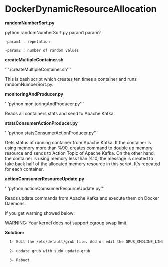 # DockerDynamicResourceAllocation

**randomNumberSort.py**

python randomNumberSort.py param1 param2 

	-param1 : repetation
	
	-param2 : number of random values
	
**createMultipleContainer.sh**

'''./createMultipleContainer.sh'''

This is bash script which creates ten times a container and runs randomNumberSort.py.

**monitoringAndProducer.py**

'''python monitoringAndProducer.py'''

Reads all containers stats and send to Apache Kafka.

**statsConsumerActionProducer.py**

'''python statsConsumerActionProducer.py'''

Gets status of  running container from Apache Kafka. If the container is using memory more than %90, creates command to double up memory resource and sends to Action Topic of Apache Kafka. On the other hand, the container is using memory less than %10, the message is created to take back half of the allocated memory resource in this script. It's repeated for each container.

**actionComsumerResourceUpdate.py**

'''python actionComsumerResourceUpdate.py'''

Reads update commands from Apache Kafka and execute them on Docker Daemons.




If you get warning showed below: 

  WARNING: Your kernel does not support cgroup swap limit.
	
**Solution:**
```bash
  1- Edit the /etc/default/grub file. Add or edit the GRUB_CMDLINE_LINUX line as GRUB_CMDLINE_LINUX="cgroup_enable=memory swapaccount=1"
	
  2- update grub with sudo update-grub
	
  3- Reboot	

```
